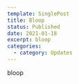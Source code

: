 ```yaml
---
template: SinglePost
title: Bloop
status: Published
date: 2021-01-18
excerpt: bloop
categories:
  - category: Updates
---
```

bloop